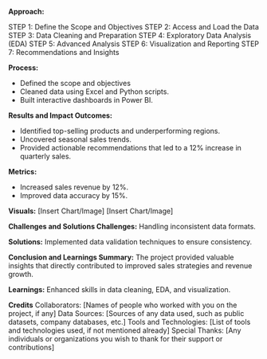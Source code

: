 **Approach:**

STEP 1: Define the Scope and Objectives
STEP 2: Access and Load the Data
STEP 3: Data Cleaning and Preparation
STEP 4: Exploratory Data Analysis (EDA)
STEP 5: Advanced Analysis
STEP 6: Visualization and Reporting
STEP 7: Recommendations and Insights

**Process:**
- Defined the scope and objectives
- Cleaned data using Excel and Python scripts.
- Built interactive dashboards in Power BI.

**Results and Impact Outcomes:**
- Identified top-selling products and underperforming regions.
- Uncovered seasonal sales trends.
- Provided actionable recommendations that led to a 12% increase in quarterly sales. 

**Metrics:**
- Increased sales revenue by 12%.
- Improved data accuracy by 15%.

**Visuals:**
[Insert Chart/Image]
[Insert Chart/Image]

**Challenges and Solutions Challenges:** 
Handling inconsistent data formats. 

**Solutions:** 
Implemented data validation techniques to ensure consistency.

**Conclusion and Learnings Summary:**
The project provided valuable insights that directly contributed to improved sales strategies and revenue growth. 

**Learnings:** 
Enhanced skills in data cleaning, EDA, and visualization.

**Credits**
Collaborators: [Names of people who worked with you on the project, if any]
Data Sources: [Sources of any data used, such as public datasets, company databases, etc.]
Tools and Technologies: [List of tools and technologies used, if not mentioned already]
Special Thanks: [Any individuals or organizations you wish to thank for their support or contributions]
